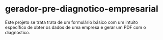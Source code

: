 # gerador-pre-diagnotico-empresarial
Este projeto se trata trata de um formulário básico com um intuito específico de obter os dados de uma empresa e gerar um PDF com o diagnóstico.
